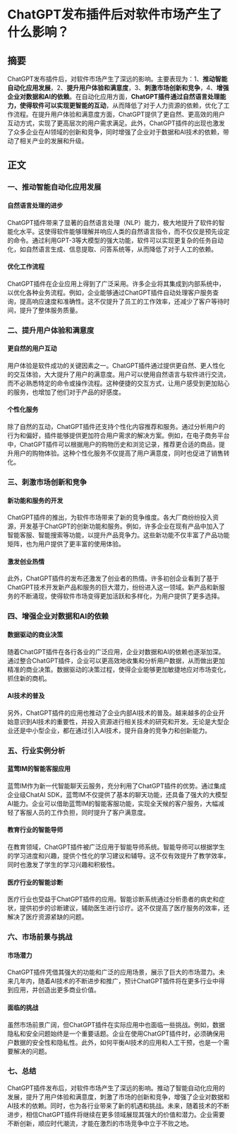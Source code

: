 # ChatGPT发布插件后对软件市场产生了什么影响？

## 摘要

ChatGPT发布插件后，对软件市场产生了深远的影响。主要表现为：1、**推动智能自动化应用发展**，2、**提升用户体验和满意度**，3、**刺激市场创新和竞争**，4、**增强企业对数据和AI的依赖**。在自动化应用方面，**ChatGPT插件通过自然语言处理能力，使得软件可以实现更智能的互动**，从而降低了对于人力资源的依赖，优化了工作流程。在提升用户体验和满意度方面，ChatGPT提供了更自然、更高效的用户互动方式，实现了更高层次的用户需求满足。此外，ChatGPT插件的出现也激发了众多企业在AI领域的创新和竞争，同时增强了企业对于数据和AI技术的依赖，带动了相关产业的发展和升级。

## 正文

### 一、推动智能自动化应用发展

#### 自然语言处理的进步

ChatGPT插件带来了显著的自然语言处理（NLP）能力，极大地提升了软件的智能化水平。这使得软件能够理解并响应人类的自然语言指令，而不仅仅是预先设定的命令。通过利用GPT-3等大模型的强大功能，软件可以实现更复杂的任务自动化，如自然语言生成、信息提取、问答系统等，从而降低了对于人工的依赖。

#### 优化工作流程

ChatGPT插件在企业应用上得到了广泛采用。许多企业将其集成到内部系统中，以优化各种业务流程。例如，企业能够通过ChatGPT插件自动处理客户服务查询，提高响应速度和准确性。这不仅提升了员工的工作效率，还减少了客户等待时间，提升了整体服务质量。

### 二、提升用户体验和满意度

#### 更自然的用户互动

用户体验是软件成功的关键因素之一。ChatGPT插件通过提供更自然、更人性化的交互体验，大大提升了用户的满意度。用户可以使用自然语言与软件进行交流，而不必熟悉特定的命令或操作流程。这种便捷的交互方式，让用户感受到更加贴心的服务，也增加了他们对于产品的好感度。

#### 个性化服务

除了自然的互动，ChatGPT插件还支持个性化内容推荐和服务。通过分析用户的行为和偏好，插件能够提供更加符合用户需求的解决方案。例如，在电子商务平台中，ChatGPT插件可以根据用户的购物历史和浏览记录，推荐更合适的商品，提升用户的购物体验。这种个性化服务不仅提高了用户满意度，同时也促进了销售转化。

### 三、刺激市场创新和竞争

#### 新功能和服务的开发

ChatGPT插件的推出，为软件市场带来了新的竞争维度。各大厂商纷纷投入资源，开发基于ChatGPT的创新功能和服务。例如，许多企业在现有产品中加入了智能客服、智能搜索等功能，以提升产品竞争力。这些新功能不仅丰富了产品功能矩阵，也为用户提供了更丰富的使用体验。

#### 激发创业热情

此外，ChatGPT插件的发布还激发了创业者的热情。许多初创企业看到了基于ChatGPT技术开发新产品和服务的巨大潜力，纷纷进入这一领域。新产品和新服务的不断涌现，使得软件市场变得更加活跃和多样化，为用户提供了更多选择。

### 四、增强企业对数据和AI的依赖

#### 数据驱动的商业决策

随着ChatGPT插件在各行各业的广泛应用，企业对数据和AI的依赖也逐渐加深。通过整合ChatGPT插件，企业可以更高效地收集和分析用户数据，从而做出更加精准的商业决策。数据驱动的决策过程，使得企业能够更加敏捷地应对市场变化，抓住新的商机。

#### AI技术的普及

另外，ChatGPT插件的应用也推动了企业内部AI技术的普及。越来越多的企业开始意识到AI技术的重要性，并投入资源进行相关技术的研究和开发。无论是大型企业还是中小型企业，都在通过引入AI技术，提升自身的竞争力和创新能力。

### 五、行业实例分析

#### 蓝莺IM的智能客服应用

蓝莺IM作为新一代智能聊天云服务，充分利用了ChatGPT插件的优势。通过集成企业级ChatAI SDK，蓝莺IM不仅提供了基本的聊天功能，还具备了强大的大模型AI能力。企业可以借助蓝莺IM的智能客服功能，实现全天候的客户服务，大幅减轻了客服人员的工作负担，同时提升了客户满意度。

#### 教育行业的智能导师

在教育领域，ChatGPT插件被广泛应用于智能导师系统。智能导师可以根据学生的学习进度和兴趣，提供个性化的学习建议和辅导。这不仅有效提升了教学效率，同时也激发了学生的学习兴趣和积极性。

#### 医疗行业的智能诊断

医疗行业也受益于ChatGPT插件的应用。智能诊断系统通过分析患者的病史和症状，提供初步的诊断建议，辅助医生进行诊疗。这不仅提高了医疗服务的效率，还解决了医疗资源紧缺的问题。

### 六、市场前景与挑战

#### 市场潜力

ChatGPT插件凭借其强大的功能和广泛的应用场景，展示了巨大的市场潜力。未来几年内，随着AI技术的不断进步和推广，预计ChatGPT插件将在更多行业中得到应用，并创造出更多商业价值。

#### 面临的挑战

虽然市场前景广阔，但ChatGPT插件在实际应用中也面临一些挑战。例如，数据隐私和安全问题始终是一个重要话题。企业在使用ChatGPT插件时，必须确保用户数据的安全性和隐私性。此外，如何平衡AI技术的应用和人工干预，也是一个需要解决的问题。

### 七、总结

ChatGPT插件发布后，对软件市场产生了深远的影响。推动了智能自动化应用的发展，提升了用户体验和满意度，刺激了市场的创新和竞争，增强了企业对数据和AI技术的依赖。同时，也为各行业带来了新的机遇和挑战。未来，随着技术的不断进步，相信ChatGPT插件将继续在更多领域展现其强大的价值和潜力。企业需要不断创新，顺应时代潮流，才能在激烈的市场竞争中立于不败之地。